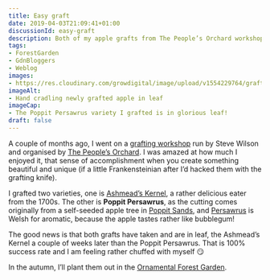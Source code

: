 ```yaml
---
title: Easy graft
date: 2019-04-03T21:09:41+01:00
discussionId: easy-graft
description: Both of my apple grafts from The People’s Orchard workshop have taken! Beginners luck methinks…
tags: 
- ForestGarden
- GdnBloggers
- Weblog
images: 
- https://res.cloudinary.com/growdigital/image/upload/v1554229764/graft-0A59BB10.jpg
imageAlt: 
- Hand cradling newly grafted apple in leaf
imageCap:
- The Poppit Persawrus variety I grafted is in glorious leaf! 
draft: false
---
```


A couple of months ago, I went on a [grafting workshop](/blog/grafting-workshop-feb-2019/) run by Steve Wilson and organised by [The People’s Orchard](http://www.stdogmaelsabbey.org.uk/peoplesorchard). I was amazed at how much I enjoyed it, that sense of accomplishment when you create something beautiful and unique (if a little Frankensteinian after I’d hacked them with the grafting knife). 

I grafted two varieties, one is [Ashmead’s Kernel](https://www.orangepippin.com/varieties/apples/ashmeads-kernel), a rather delicious eater from the 1700s. The other is **Poppit Persawrus**, as the cutting comes originally from a self-seeded apple tree in [Poppit Sands](https://en.wikipedia.org/wiki/Poppit_Sands), and [Persawrus](https://translate.google.com/#view=home&op=translate&sl=cy&tl=en&text=persawrus) is Welsh for aromatic, because the apple tastes rather like bubblegum! 

The good news is that both grafts have taken and are in leaf, the Ashmead’s Kernel a couple of weeks later than the Poppit Persawrus. That is 100% success rate and I am feeling rather chuffed with myself 😏

In the autumn, I’ll plant them out in the [Ornamental Forest Garden](https://www.forestgarden.wales/blog/introducing-ornamental-maintenance-free-forest-garden/).
